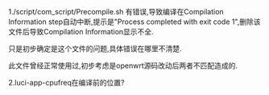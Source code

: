 1./script/com_script/Precompile.sh 有错误,导致编译在Compilation Information step自动中断,提示是"Process completed with exit code 1",删除该文件后导致Compilation Information显示不全.

只是初步确定是这个文件的问题,具体错误在哪里不清楚.

此文件曾经正常使用过,初步考虑是openwrt源码改动后两者不匹配造成的.



2.luci-app-cpufreq在编译前的位置?
